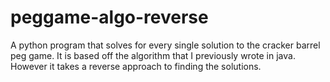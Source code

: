 # peggame-algo-reverse
A python program that solves for every single solution to the cracker barrel peg game. It is based off the algorithm that I previously wrote in java. However it takes a reverse approach to finding the solutions.
